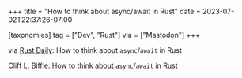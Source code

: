 +++
title = "How to think about async/await in Rust"
date = 2023-07-02T22:37:26-07:00

[taxonomies]
tag = ["Dev", "Rust"]
via = ["Mastodon"]
+++

via [Rust Daily](https://emacs.ch/@rust/110648467225374107): How to think about `async`/`await` in Rust

<!-- more -->

Cliff L. Biffle: [How to think about `async`/`await` in Rust](https://cliffle.com/blog/async-inversion/)
